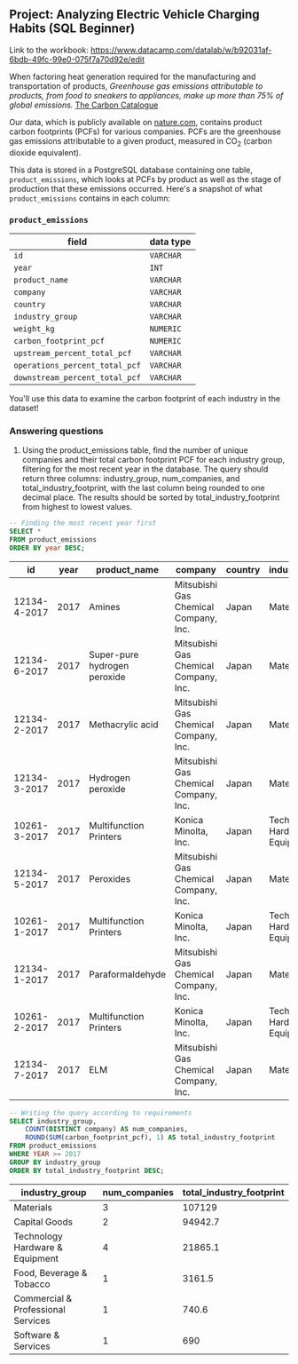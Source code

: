 ## Project: Analyzing Electric Vehicle Charging Habits (SQL Beginner)
Link to the workbook: https://www.datacamp.com/datalab/w/b92031af-6bdb-49fc-99e0-075f7a70d92e/edit

When factoring heat generation required for the manufacturing and transportation of products, _Greenhouse gas emissions attributable to products, from food to sneakers to appliances, make up more than 75% of global emissions._ [The Carbon Catalogue](https://www.nature.com/articles/s41597-022-01178-9)

Our data, which is publicly available on [nature.com](https://www.nature.com/articles/s41597-022-01178-9), contains product carbon footprints (PCFs) for various companies. PCFs are the greenhouse gas emissions attributable to a given product, measured in CO<sub>2</sub> (carbon dioxide equivalent).

This data is stored in a PostgreSQL database containing one table, `product_emissions`, which looks at PCFs by product as well as the stage of production that these emissions occurred. Here's a snapshot of what `product_emissions` contains in each column:

### `product_emissions`

| field                              | data type |
|------------------------------------|-----------|
| `id`                                 | `VARCHAR`   |
| `year`                               | `INT`       |
| `product_name`                       | `VARCHAR`   |
| `company`                            | `VARCHAR`   |
| `country`                            | `VARCHAR`   |
| `industry_group`                     | `VARCHAR`   |
| `weight_kg`                          | `NUMERIC`   |
| `carbon_footprint_pcf`               | `NUMERIC`   |
| `upstream_percent_total_pcf`         | `VARCHAR`   |
| `operations_percent_total_pcf`       | `VARCHAR`   |
| `downstream_percent_total_pcf`       | `VARCHAR`   |

You'll use this data to examine the carbon footprint of each industry in the dataset! 

### Answering questions
1. Using the product_emissions table, find the number of unique companies and their total carbon footprint PCF for each industry group, filtering for the most recent year in the database. The query should return three columns: industry_group, num_companies, and total_industry_footprint, with the last column being rounded to one decimal place. The results should be sorted by total_industry_footprint from highest to lowest values.

```sql
-- Finding the most recent year first
SELECT *
FROM product_emissions
ORDER BY year DESC;
```

| id           | year | product_name                | company                                  | country | industry_group               | weight_kg | carbon_footprint_pcf | upstream_percent_total_pcf | operations_percent_total_pcf | downstream_percent_total_pcf |
|--------------|------|-----------------------------|------------------------------------------|---------|------------------------------|-----------|----------------------|----------------------------|------------------------------|-----------------------------|
| 12134-4-2017 | 2017 | Amines                      | Mitsubishi Gas Chemical Company, Inc.    | Japan   | Materials                    | 9         | 8                    | 63.68%                     | 33.73%                       | 2.60%                       |
| 12134-6-2017 | 2017 | Super-pure hydrogen peroxide| Mitsubishi Gas Chemical Company, Inc.    | Japan   | Materials                    | 17736     | 6469                 | N/a (product with insufficient stage-level data) | N/a (product with insufficient stage-level data) | N/a (product with insufficient stage-level data) |
| 12134-2-2017 | 2017 | Methacrylic acid            | Mitsubishi Gas Chemical Company, Inc.    | Japan   | Materials                    | 20        | 71                   | 64.44%                     | 34.13%                       | 1.43%                       |
| 12134-3-2017 | 2017 | Hydrogen peroxide           | Mitsubishi Gas Chemical Company, Inc.    | Japan   | Materials                    | 20        | 4                    | 65.22%                     | 34.54%                       | 0.24%                       |
| 10261-3-2017 | 2017 | Multifunction Printers      | Konica Minolta, Inc.                     | Japan   | Technology Hardware & Equipment | 110       | 2274                 | 20.05%                     | 3.61%                        | 76.34%                      |
| 12134-5-2017 | 2017 | Peroxides                   | Mitsubishi Gas Chemical Company, Inc.    | Japan   | Materials                    | 25        | 42                   | 63.82%                     | 33.80%                       | 2.38%                       |
| 10261-1-2017 | 2017 | Multifunction Printers      | Konica Minolta, Inc.                     | Japan   | Technology Hardware & Equipment | 110       | 1488                 | 30.65%                     | 5.51%                        | 63.84%                      |
| 12134-1-2017 | 2017 | Paraformaldehyde            | Mitsubishi Gas Chemical Company, Inc.    | Japan   | Materials                    | 500       | 200                  | 56.50%                     | 29.93%                       | 13.57%                      |
| 10261-2-2017 | 2017 | Multifunction Printers      | Konica Minolta, Inc.                     | Japan   | Technology Hardware & Equipment | 110       | 1818                 | 25.08%                     | 4.51%                        | 70.41%                      |
| 12134-7-2017 | 2017 | ELM                         | Mitsubishi Gas Chemical Company, Inc.    | Japan   | Materials                    | 160       | 139                  | 7.13%                      | 3.77%                        | 89.10%                      |


```sql
-- Writing the query according to requirements
SELECT industry_group, 
	COUNT(DISTINCT company) AS num_companies, 
	ROUND(SUM(carbon_footprint_pcf), 1) AS total_industry_footprint
FROM product_emissions
WHERE YEAR >= 2017
GROUP BY industry_group
ORDER BY total_industry_footprint DESC;
```

| industry_group                        | num_companies | total_industry_footprint |
|---------------------------------------|---------------|--------------------------|
| Materials                             | 3             | 107129                   |
| Capital Goods                         | 2             | 94942.7                  |
| Technology Hardware & Equipment       | 4             | 21865.1                  |
| Food, Beverage & Tobacco              | 1             | 3161.5                   |
| Commercial & Professional Services    | 1             | 740.6                    |
| Software & Services                   | 1             | 690                      |
